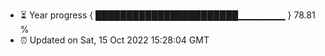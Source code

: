 - ⏳ Year progress { ███████████████████████▁▁▁▁▁▁▁ } 78.81 %
- ⏰ Updated on Sat, 15 Oct 2022 15:28:04 GMT

